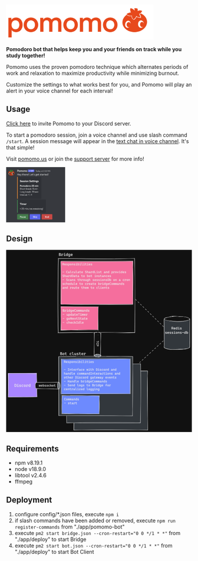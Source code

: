 <img src="./assets/logo.png" style="max-width: 25rem"/>

**Pomodoro bot that helps keep you and your friends on track while you study together!**

Pomomo uses the proven pomodoro technique which alternates periods of work and relaxation to maximize productivity while minimizing burnout.

Customize the settings to what works best for you, and Pomomo will play an alert in your voice channel for each interval!

## Usage

[Click here](https://discord.com/oauth2/authorize?client_id=821952460909445130&permissions=15739904&scope=bot%20applications.commands) to invite Pomomo to your Discord server.

To start a pomodoro session, join a voice channel and use slash command `/start`. A session message will appear in the [text chat in voice channel](https://support.discord.com/hc/en-us/articles/4412085582359-Text-Channels-Text-Chat-In-Voice-Channels#h_01FMJT3SP072ZFJCZWR0EW6CJ1). It's that simple!

Visit [pomomo.us](https://pomomo.us) or join the [support server](https://discord.gg/Aghy78wcFr) for more info!

<img src="./assets/start-message.png" style="max-width: 10rem;" />

## Design

<img src="./assets/design-diagram.png" />

## Requirements

- npm v8.19.1
- node v18.9.0
- libtool v2.4.6
- ffmpeg

## Deployment

1. configure config/\*.json files, execute `npm i`
2. if slash commands have been added or removed, execute `npm run register-commands` from "./app/pomomo-bot"
3. execute `pm2 start bridge.json --cron-restart="0 0 */1 * *"` from "./app/deploy" to start Bridge
4. execute `pm2 start bot.json --cron-restart="0 0 */1 * *"` from "./app/deploy" to start Bot Client
